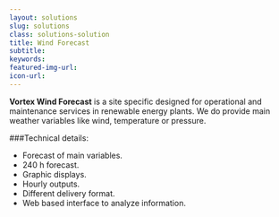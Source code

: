 ```yaml
---
layout: solutions
slug: solutions
class: solutions-solution
title: Wind Forecast
subtitle:
keywords: 
featured-img-url: 
icon-url: 
---
```


<p class="lead"><strong>Vortex Wind Forecast</strong> is a site specific designed for operational and maintenance services in renewable energy plants. We do provide main weather variables like wind, temperature or pressure. </p>

###Technical details: 

- Forecast of main variables.
- 240 h forecast.
- Graphic displays.
- Hourly outputs.
- Different delivery format.
- Web based interface to analyze information.